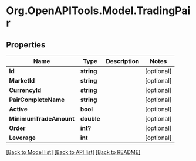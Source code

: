 # Org.OpenAPITools.Model.TradingPair
## Properties

Name | Type | Description | Notes
------------ | ------------- | ------------- | -------------
**Id** | **string** |  | [optional] 
**MarketId** | **string** |  | [optional] 
**CurrencyId** | **string** |  | [optional] 
**PairCompleteName** | **string** |  | [optional] 
**Active** | **bool** |  | [optional] 
**MinimumTradeAmount** | **double** |  | [optional] 
**Order** | **int?** |  | [optional] 
**Leverage** | **int** |  | [optional] 

[[Back to Model list]](../README.md#documentation-for-models) [[Back to API list]](../README.md#documentation-for-api-endpoints) [[Back to README]](../README.md)

